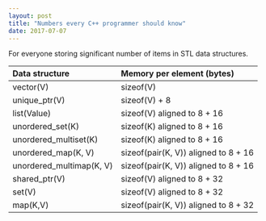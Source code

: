 ```yaml
---
layout: post
title: "Numbers every C++ programmer should know"
date: 2017-07-07
---
```

<div class="css-full-post-content js-full-post-content">
<div dir="ltr" style="text-align: left;" trbidi="on">For everyone storing significant number of items in STL data structures.</div>

| Data structure           | Memory per element (bytes)           |
|:-------------------------|:-------------------------------------|
| vector(V)                | sizeof(V)                            |                             
| unique_ptr(V)            | sizeof(V) + 8                        |                        
| list(Value)              | sizeof(V) aligned to 8 + 16          |                    
| unordered_set(K)         | sizeof(K) aligned to 8 + 16          |          
| unordered_multiset(K)    | sizeof(K) aligned to 8 + 16          |           
| unordered_map(K, V)      | sizeof(pair(K, V)) aligned to 8 + 16 | 
| unordered_multimap(K, V) | sizeof(pair(K, V)) aligned to 8 + 16 |  
| shared_ptr(V)            | sizeof(V) aligned to 8 + 32          |
| set(V)                   | sizeof(V) aligned to 8 + 32          |          
| map(K,V)                 | sizeof(pair(K, V)) aligned to 8 + 32 |

</div>
